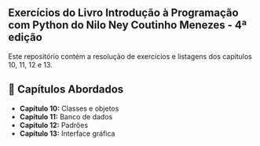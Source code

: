## Exercícios do Livro Introdução à Programação com Python do Nilo Ney Coutinho Menezes - 4ª edição

Este repositório contém a resolução de exercícios e listagens dos capítulos 10, 11, 12 e 13.

## 📌 Capítulos Abordados

- **Capítulo 10:** Classes e objetos
- **Capítulo 11:** Banco de dados
- **Capítulo 12:** Padrões
- **Capítulo 13:** Interface gráfica
 


